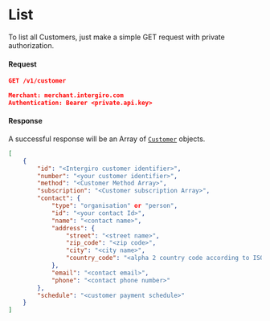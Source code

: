 # List
To list all Customers, just make a simple GET request with private authorization.

#### Request
```json
GET /v1/customer

Merchant: merchant.intergiro.com
Authentication: Bearer <private.api.key> 
```

#### Response
A successful response will be an Array of [`Customer`](./reference.html#customer) objects.
```json
[
    {
        "id": "<Intergiro customer identifier>",
        "number": "<your customer identifier>",
        "method": "<Customer Method Array>",
        "subscription": "<Customer subscription Array>",
        "contact": {
            "type": "organisation" or "person",
            "id": "<your contact Id>",
            "name": "<contact name>",
            "address": {
                "street": "<street name>",
                "zip_code": "<zip code>",
                "city": "<city name>",
                "country_code": "<alpha 2 country code according to ISO 3166>"
            },
            "email": "<contact email>",
            "phone": "<contact phone number>"
        },
        "schedule": "<customer payment schedule>"
    }
]
```